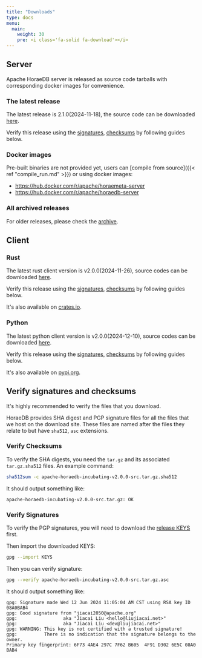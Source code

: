 ```yaml
---
title: "Downloads"
type: docs
menu:
  main:
    weight: 30
    pre: <i class='fa-solid fa-download'></i>
---
```


## Server
Apache HoraeDB server is released as source code tarballs with corresponding docker images for convenience.

### The latest release

The latest release is 2.1.0(2024-11-18), the source code can be downloaded [here](https://downloads.apache.org/incubator/horaedb/horaedb/v2.1.0/apache-horaedb-incubating-v2.1.0-src.tar.gz).

Verify this release using the [signatures](https://downloads.apache.org/incubator/horaedb/horaedb/v2.1.0/apache-horaedb-incubating-v2.1.0-src.tar.gz.asc), [checksums](https://downloads.apache.org/incubator/horaedb/horaedb/v2.1.0/apache-horaedb-incubating-v2.1.0-src.tar.gz.sha512) by following guides below.

### Docker images

Pre-built binaries are not provided yet, users can [compile from source]({{< ref "compile_run.md" >}}) or using docker images:

- https://hub.docker.com/r/apache/horaemeta-server
- https://hub.docker.com/r/apache/horaedb-server

### All archived releases

For older releases, please check the [archive](https://downloads.apache.org/incubator/horaedb/horaedb/).

## Client

### Rust
The latest rust client version is v2.0.0(2024-11-26), source codes can be downloaded [here](https://downloads.apache.org/incubator/horaedb/horaedb-client-rust/v2.0.0/apache-horaedb-incubating-rust-client-v2.0.0-src.tar.gz).

Verify this release using the [signatures](https://downloads.apache.org/incubator/horaedb/horaedb-client-rust/v2.0.0/apache-horaedb-incubating-rust-client-v2.0.0-src.tar.gz.asc), [checksums](https://downloads.apache.org/incubator/horaedb/horaedb-client-rust/v2.0.0/apache-horaedb-incubating-rust-client-v2.0.0-src.tar.gz.sha512) by following guides below.

It's also available on [crates.io](https://crates.io/crates/horaedb-client).

### Python
The latest python client version is v2.0.0(2024-12-10), source codes can be downloaded [here](https://downloads.apache.org/incubator/horaedb/horaedb-client-python/v2.0.0/apache-horaedb-incubating-python-client-v2.0.0-src.tar.gz).

Verify this release using the [signatures](https://downloads.apache.org/incubator/horaedb/horaedb-client-python/v2.0.0/apache-horaedb-incubating-python-client-v2.0.0-src.tar.gz.asc), [checksums](https://downloads.apache.org/incubator/horaedb/horaedb-client-python/v2.0.0/apache-horaedb-incubating-python-client-v2.0.0-src.tar.gz.sha512) by following guides below.

It's also available on [pypi.org](https://pypi.org/project/horaedb-client/).

## Verify signatures and checksums

It's highly recommended to verify the files that you download.

HoraeDB provides SHA digest and PGP signature files for all the files that we host on the download site. These files are named after the files they relate to but have `sha512`, `asc` extensions.

### Verify Checksums

To verify the SHA digests, you need the `tar.gz` and its associated `tar.gz.sha512` files. An example command:

```bash
sha512sum -c apache-horaedb-incubating-v2.0.0-src.tar.gz.sha512
```

It should output something like:

```
apache-horaedb-incubating-v2.0.0-src.tar.gz: OK
```

### Verify Signatures

To verify the PGP signatures, you will need to download the [release KEYS](https://downloads.apache.org/incubator/horaedb/KEYS) first.

Then import the downloaded KEYS:

```bash
gpg --import KEYS
```

Then you can verify signature:

```bash
gpg --verify apache-horaedb-incubating-v2.0.0-src.tar.gz.asc
```

It should output something like:

```
gpg: Signature made Wed 12 Jun 2024 11:05:04 AM CST using RSA key ID 08A0BAB4
gpg: Good signature from "jiacai2050@apache.org"
gpg:                 aka "Jiacai Liu <hello@liujiacai.net>"
gpg:                 aka "Jiacai Liu <dev@liujiacai.net>"
gpg: WARNING: This key is not certified with a trusted signature!
gpg:          There is no indication that the signature belongs to the owner.
Primary key fingerprint: 6F73 4AE4 297C 7F62 B605  4F91 D302 6E5C 08A0 BAB4
```
